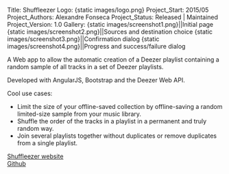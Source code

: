 Title: Shuffleezer
Logo: {static images/logo.png}
Project_Start: 2015/05
Project_Authors: Alexandre Fonseca
Project_Status: Released | Maintained
Project_Version: 1.0
Gallery:
    {static images/screenshot1.png}||Initial page
    {static images/screenshot2.png}||Sources and destination choice
    {static images/screenshot3.png}||Confirmation dialog
    {static images/screenshot4.png}||Progress and success/failure dialog

A Web app to allow the automatic creation of a Deezer playlist containing a random
sample of all tracks in a set of Deezer playlists.

Developed with AngularJS, Bootstrap and the Deezer Web API.

<!-- PELICAN_END_SUMMARY -->

Cool use cases:

* Limit the size of your offline-saved collection by offline-saving a random
  limited-size sample from your music library.
* Shuffle the order of the tracks in a playlist in a permanent and truly random way. 
* Join several playlists together without duplicates or remove duplicates from
  a single playlist.

[Shuffleezer website](http://shuffleezer.alexjf.net)  
[Github](https://github.com/AlexJF/shuffleezer)
